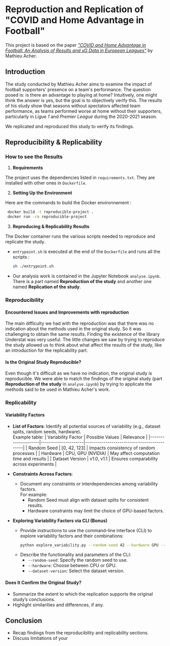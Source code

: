 # Reproduction and Replication of "COVID and Home Advantage in Football"

This project is based on the paper [*"COVID and Home Advantage in Football: An Analysis of Results and xG Data in European Leagues"*](https://blog.mathieuacher.com/FootballAnalysis-xG-COVIDHome/) by Mathieu Acher.

## Introduction

The study conducted by Mathieu Acher aims to examine the impact of football supporters' presence on a team's performance. The question posed is: is there an advantage to playing at home? Intuitively, one might think the answer is yes, but the goal is to objectively verify this. The results of his study show that seasons without spectators affected team performance, as teams performed worse at home without their supporters, particularly in *Ligue 1* and  *Premier League* during the 2020-2021 season.

We replicated and reproduced this study to verify its findings.

## Reproducibility & Replicability

### How to see the Results
1. **Requirements**  

The project uses the dependencies listed in `requirements.txt`. They are installed with other ones in `Dockerfile`. 

2. **Setting Up the Environment**  

Here are the commands to build the Docker environnement :
```bash
 docker build -t reproducible-project .
 docker run -rm reproducible-project
```

3. **Reproducing & Replicability Results**  

The Docker container runs the various scripts needed to reproduce and replicate the study.
   - `entrypoint.sh` is executed at the end of the `Dockerfile` and runs all the scripts :
     ```sh
     sh ./entrypoint.sh
     ```
   - Our analysis work is contained in the Jupyter Notebook `analyse.ipynb`. There is a part named **Reproduction of the study** and another one named **Replication of the study**.

### Reproducibility

#### Encountered Issues and Improvements with reproduction
The main difficulty we had with the reproduction was that there was no indication about the methods used in the original study. So it was challenging to obtain the same results. Finding the existence of the library Understat was very useful. The little changes we saw by trying to reproduce the study allowed us to think about what affect the results of the study, like an introduction for the replicability part.

#### Is the Original Study Reproducible?
Even though it's difficult as we have no indication, the original study is reproducible. We were able to match the findings of the original study (part **Reproduction of the study** in `analyse.ipynb`) by trying to applicate the methods said to be used in Mathieu Acher's work. 

### Replicability

#### Variability Factors
- **List of Factors**: Identify all potential sources of variability (e.g., dataset splits, random seeds, hardware).  
  Example table:
  | Variability Factor | Possible Values     | Relevance                                   |
  |--------------------|---------------------|--------------------------------------------|
  | Random Seed        | [0, 42, 123]       | Impacts consistency of random processes    |
  | Hardware           | CPU, GPU (NVIDIA)  | May affect computation time and results    |
  | Dataset Version    | v1.0, v1.1         | Ensures comparability across experiments   |

- **Constraints Across Factors**:  
  - Document any constraints or interdependencies among variability factors.  
    For example:
    - Random Seed must align with dataset splits for consistent results.
    - Hardware constraints may limit the choice of GPU-based factors.

- **Exploring Variability Factors via CLI (Bonus)**  
   - Provide instructions to use the command-line interface (CLI) to explore variability factors and their combinations:  
     ```bash
     python explore_variability.py --random-seed 42 --hardware GPU --dataset-version v1.1
     ```
   - Describe the functionality and parameters of the CLI:
     - `--random-seed`: Specify the random seed to use.
     - `--hardware`: Choose between CPU or GPU.
     - `--dataset-version`: Select the dataset version.

#### Does It Confirm the Original Study?
- Summarize the extent to which the replication supports the original study’s conclusions.
- Highlight similarities and differences, if any.

## Conclusion
- Recap findings from the reproducibility and replicability sections.
- Discuss limitations of your
